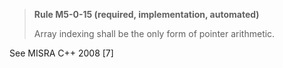 > **Rule M5-0-15 (required, implementation, automated)**
>
> Array indexing shall be the only form of pointer arithmetic.

See MISRA C++ 2008 [7]

